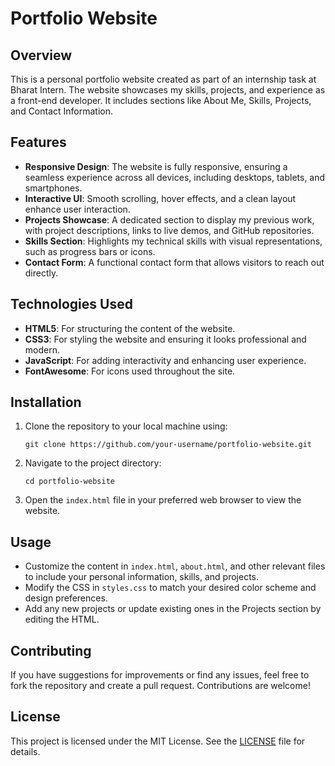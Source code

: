 

# Portfolio Website

## Overview
This is a personal portfolio website created as part of an internship task at Bharat Intern. The website showcases my skills, projects, and experience as a front-end developer. It includes sections like About Me, Skills, Projects, and Contact Information.

## Features
- **Responsive Design**: The website is fully responsive, ensuring a seamless experience across all devices, including desktops, tablets, and smartphones.
- **Interactive UI**: Smooth scrolling, hover effects, and a clean layout enhance user interaction.
- **Projects Showcase**: A dedicated section to display my previous work, with project descriptions, links to live demos, and GitHub repositories.
- **Skills Section**: Highlights my technical skills with visual representations, such as progress bars or icons.
- **Contact Form**: A functional contact form that allows visitors to reach out directly.

## Technologies Used
- **HTML5**: For structuring the content of the website.
- **CSS3**: For styling the website and ensuring it looks professional and modern.
- **JavaScript**: For adding interactivity and enhancing user experience.
- **FontAwesome**: For icons used throughout the site.

## Installation
1. Clone the repository to your local machine using:
   ```
   git clone https://github.com/your-username/portfolio-website.git
   ```
2. Navigate to the project directory:
   ```
   cd portfolio-website
   ```
3. Open the `index.html` file in your preferred web browser to view the website.

## Usage
- Customize the content in `index.html`, `about.html`, and other relevant files to include your personal information, skills, and projects.
- Modify the CSS in `styles.css` to match your desired color scheme and design preferences.
- Add any new projects or update existing ones in the Projects section by editing the HTML.

## Contributing
If you have suggestions for improvements or find any issues, feel free to fork the repository and create a pull request. Contributions are welcome!

## License
This project is licensed under the MIT License. See the [LICENSE](LICENSE) file for details.

